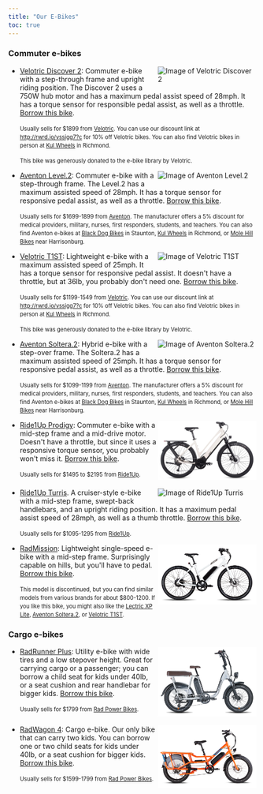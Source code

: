 ```yaml
---
title: "Our E-Bikes"
toc: true
---
```


### Commuter e-bikes

- <img src="/ebikes/D2_CherryCrimson_rightside1_1.png" width=200 style="float: right; margin-left: 3px; margin-bottom: 3px;" alt="Image of Velotric Discover 2"/>

  [Velotric Discover 2](https://www.velotricbike.com/products/velotric-discover-2):
  Commuter e-bike with a step-through frame and upright riding position. The Discover 2
  uses a 750W hub motor and has a maximum pedal assist speed of 28mph. It has a torque
  sensor for responsible pedal assist, as well as a throttle.
  [Borrow this bike](https://docs.google.com/forms/d/e/1FAIpQLSefLzfXU5QS_xS4bKv0DQSE2d25TCWmbvzkN1MUPkLYNyBjSQ/viewform?usp=pp_url&entry.115631363=Velotric+Discover+2:+Upright+commuter+bike+with+torque+assist).

  <span style="font-size: 0.8em">Usually sells for $1899 from
  [Velotric](http://rwrd.io/vssigg7?c). You can use our discount link at
  http://rwrd.io/vssigg7?c for 10% off Velotric bikes. You can also find Velotric bikes in
  person at [Kul Wheels](https://kulwheels.com) in Richmond.</span>

  <span style="font-size: 0.8em">This bike was generously donated to the e-bike library by
  Velotric.</span><br style="clear:both" />

- <img src="/ebikes/Level2-Step-Through-Polar-01.jpg" width=200 style="float: right; margin-left: 3px; margin-bottom: 3px" alt="Image of Aventon Level.2"/>

  [Aventon Level.2](https://www.aventon.com/products/aventon-level-step-through-commuter-ebike?variant=42027621417155&ll_ref_id=XgyBjx4tK):
  Commuter e-bike with a step-through frame. The Level.2 has a maximum assisted speed of
  28mph. It has a torque sensor for responsive pedal assist, as well as a throttle.
  [Borrow this bike](https://docs.google.com/forms/d/e/1FAIpQLSefLzfXU5QS_xS4bKv0DQSE2d25TCWmbvzkN1MUPkLYNyBjSQ/viewform?usp=pp_url&entry.115631363=Aventon+Level.2:+Commuter+bike+with+torque+assist).

  <span style="font-size: 0.8em">Usually sells for $1699-1899 from
  [Aventon](https://www.aventon.com/?ll_ref_id=XgyBjx4tK). The manufacturer offers a 5%
  discount for medical providers, military, nurses, first responders, students, and
  teachers. You can also find Aventon e-bikes at
  [Black Dog Bikes](https://blackdogbikes.com/) in Staunton,
  [Kul Wheels](https://www.kulwheels.com/) in Richmond, or
  [Mole Hill Bikes](https://www.molehillbikes.com/) near
  Harrisonburg.</span><br style="clear:both" />

- <img src="/ebikes/t1st_lava_right_side_540x.jpeg" width=200 style="float: right; margin-left: 3px; margin-bottom: 3px;" alt="Image of Velotric T1ST"/>

  [Velotric T1ST](https://www.velotricbike.com/products/velotric-t1st-ebike?ref=KDFqnLDk):
  Lightweight e-bike with a maximum assisted speed of 25mph. It has a torque sensor for
  responsive pedal assist. It doesn't have a throttle, but at 36lb, you probably don't
  need one.
  [Borrow this bike](https://docs.google.com/forms/d/e/1FAIpQLSefLzfXU5QS_xS4bKv0DQSE2d25TCWmbvzkN1MUPkLYNyBjSQ/viewform?usp=pp_url&entry.115631363=Velotric+T1ST:+Lightweight+commuter+bike+with+torque+assist).

  <span style="font-size: 0.8em">Usually sells for $1199-1549 from
  [Velotric](http://rwrd.io/vssigg7?c). You can use our discount link at
  http://rwrd.io/vssigg7?c for 10% off Velotric bikes. You can also find Velotric bikes in
  person at [Kul Wheels](https://kulwheels.com) in Richmond.</span>

  <span style="font-size: 0.8em">This bike was generously donated to the e-bike library by
  Velotric.</span><br style="clear:both" />

- <img src="/ebikes/soltera-2-citrine-01.jpg" width=200 style="float: right; margin-left: 3px; margin-bottom: 3px" alt="Image of Aventon Soltera.2"/>

  [Aventon Soltera.2](https://www.aventon.com/products/aventon-level-step-through-commuter-ebike?variant=42027621417155&ll_ref_id=XgyBjx4tK):
  Hybrid e-bike with a step-over frame. The Soltera.2 has a maximum assisted speed of
  25mph. It has a torque sensor for responsive pedal assist, as well as a throttle.
  [Borrow this bike](https://docs.google.com/forms/d/e/1FAIpQLSefLzfXU5QS_xS4bKv0DQSE2d25TCWmbvzkN1MUPkLYNyBjSQ/viewform?usp=pp_url&entry.115631363=Aventon+Level.2:+Commuter+bike+with+torque+assist).

  <span style="font-size: 0.8em">Usually sells for $1099-1199 from
  [Aventon](https://www.aventon.com/?ll_ref_id=XgyBjx4tK). The manufacturer offers a 5%
  discount for medical providers, military, nurses, first responders, students, and
  teachers. You can also find Aventon e-bikes at
  [Black Dog Bikes](https://blackdogbikes.com/) in Staunton,
  [Kul Wheels](https://www.kulwheels.com/) in Richmond, or
  [Mole Hill Bikes](https://www.molehillbikes.com/) near
  Harrisonburg.</span><br style="clear:both" />

- <img src="/ebikes/Prodigy_ST_Chalk-1400x840.jpeg" width=200 style="float: right; margin-left: 3px; margin-bottom: 3px;" alt="Image of Ride1Up Prodigy" />

  [Ride1Up Prodigy](https://ride1up.com/product/prodigy/): Commuter e-bike with a mid-step
  frame and a mid-drive motor. Doesn't have a throttle, but since it uses a responsive
  torque sensor, you probably won't miss it.
  [Borrow this bike](https://docs.google.com/forms/d/e/1FAIpQLSefLzfXU5QS_xS4bKv0DQSE2d25TCWmbvzkN1MUPkLYNyBjSQ/viewform?usp=pp_url&entry.115631363=Ride1Up+Prodigy:+Mid-drive+commuter+bike+with+torque+assist).

  <span style="font-size: 0.8em">Usually sells for $1495 to $2195 from
  [Ride1Up](https://ride1up.com/).</span><br style="clear:both" />

- <img src="/ebikes/Turris_ST_Green_Profile-1400x933.jpg" width=200 style="float: right; margin-left: 3px; margin-bottom: 3px;" alt="Image of Ride1Up Turris" />

  [Ride1Up Turris](https://ride1up.com/product/turris/). A cruiser-style e-bike with a
  mid-step frame, swept-back handlebars, and an upright riding position. It has a maximum
  pedal assist speed of 28mph, as well as a thumb throttle.
  [Borrow this bike](https://docs.google.com/forms/d/e/1FAIpQLSefLzfXU5QS_xS4bKv0DQSE2d25TCWmbvzkN1MUPkLYNyBjSQ/viewform?usp=pp_url&entry.115631363=Ride1Up+Turris:+Upright+commuter+bike).

  <span style="font-size: 0.8em">Usually sells for $1095-1295 from
  [Ride1Up](https://ride1up.com/).</span><br style="clear:both" />

- <img src="/ebikes/MissionMS_white_side_700x.png" width=200 style="float: right; margin-left: 3px; margin-bottom: 3px;" alt="Image of RadMission" />

  [RadMission](https://www.radpowerbikes.com/products/radmission-electric-city-bike):
  Lightweight single-speed e-bike with a mid-step frame. Surprisingly capable on hills,
  but you'll have to pedal.
  [Borrow this bike](https://docs.google.com/forms/d/e/1FAIpQLSefLzfXU5QS_xS4bKv0DQSE2d25TCWmbvzkN1MUPkLYNyBjSQ/viewform?usp=pp_url&entry.115631363=RadMission:+Lightweight+commuter+bike).

  <span style="font-size: 0.8em">This model is discontinued, but you can find similar
  models from various brands for about $800-1200. If you like this bike, you might also
  like the [Lectric XP Lite](https://lectricebikes.com/products/xp-lite-lectric-blue),
  [Aventon Soltera.2](https://www.aventon.com/products/soltera-2-ebike), or
  [Velotric T1ST](https://www.velotricbike.com/products/velotric-t1st-ebike).</span><br style="clear:both" />

### Cargo e-bikes

- <img src="/ebikes/RunnerPlus_side_700x.png" width=200 style="float: right; margin-left: 3px; margin-bottom: 3px;" alt="Image of RadRunner Plus" />

  [RadRunner Plus](https://www.radpowerbikes.com/collections/electric-bikes/products/radrunner-plus-electric-utility-bike?sref_id=mt2dtbd):
  Utility e-bike with wide tires and a low stepover height. Great for carrying cargo or a
  passenger; you can borrow a child seat for kids under 40lb, or a seat cushion and rear
  handlebar for bigger kids.
  [Borrow this bike](https://docs.google.com/forms/d/e/1FAIpQLSefLzfXU5QS_xS4bKv0DQSE2d25TCWmbvzkN1MUPkLYNyBjSQ/viewform?usp=pp_url&entry.115631363=RadRunner+Plus:+Mid-tail+cargo+bike).

  <span style="font-size: 0.8em">Usually sells for $1799 from
  [Rad Power Bikes](http://rwrd.io/mt2dtbd?c).</span><br style="clear:both" />

- <img src="/ebikes/WagonOrange_side1to1_700x.png" width=200 style="float: right; margin-left: 3px; margin-bottom: 3px;" alt="Image of RadWagon 4" />

  [RadWagon 4](https://www.radpowerbikes.com/collections/electric-bikes/products/radwagon-electric-cargo-bike?sref_id=mt2dtbd):
  Cargo e-bike. Our only bike that can carry two kids. You can borrow one or two child
  seats for kids under 40lb, or a seat cushion for bigger kids.
  [Borrow this bike](https://docs.google.com/forms/d/e/1FAIpQLSefLzfXU5QS_xS4bKv0DQSE2d25TCWmbvzkN1MUPkLYNyBjSQ/viewform?usp=pp_url&entry.115631363=RadWagon+4:+Long-tail+cargo+bike).

  <span style="font-size: 0.8em">Usually sells for $1599-1799 from
  [Rad Power Bikes](http://rwrd.io/mt2dtbd?c).</span><br style="clear:both" />
